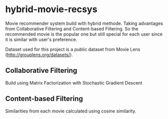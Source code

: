 # hybrid-movie-recsys

Movie recommender system build with hybrid methode. Taking advantages from Collaborative Filtering and Content-based Filtering. So the recommended movie is the popular one but still special for each user since it is similar with user's preference.

Dataset used for this project is a public dataset from Movie Lens (http://grouplens.org/datasets/).

## Collaborative Filtering
Build using Matrix Factorization with Stochastic Gradient Descent

## Content-based Filtering
Similarities from each movie calculated using cosine similarity.
